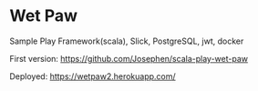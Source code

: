 <h1>Wet Paw</h1>
<p>Sample Play Framework(scala), Slick, PostgreSQL, jwt, docker</p>
<p>First version: <a href="https://github.com/Josephen/scala-play-wet-paw">https://github.com/Josephen/scala-play-wet-paw</a></p>
<p>Deployed: <a href="https://wetpaw2.herokuapp.com/">https://wetpaw2.herokuapp.com/</p>
